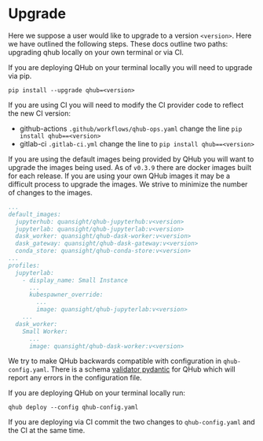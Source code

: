 # Upgrade

Here we suppose a user would like to upgrade to a version
`<version>`. Here we have outlined the following steps. These docs
outline two paths: upgrading qhub locally on your own terminal or via
CI.

If you are deploying QHub on your terminal locally you will need to
upgrade via pip.

```shell
pip install --upgrade qhub=<version>
```

If you are using CI you will need to modify the CI provider code to reflect the new CI version:
 - github-actions `.github/workflows/qhub-ops.yaml` change the line `pip install qhub==<version>`
 - gitlab-ci `.gitlab-ci.yml` change the line to `pip install qhub==<version>`

If you are using the default images being provided by QHub you will
want to upgrade the images being used. As of `v0.3.9` there are docker
images built for each release. If you are using your own QHub images
it may be a difficult process to upgrade the images. We strive to
minimize the number of changes to the images.

```yaml
...
default_images:
  jupyterhub: quansight/qhub-jupyterhub:v<version>
  jupyterlab: quansight/qhub-jupyterlab:v<version>
  dask_worker: quansight/qhub-dask-worker:v<version>
  dask_gateway: quansight/qhub-dask-gateway:v<version>
  conda_store: quansight/qhub-conda-store:v<version>
...
profiles:
  jupyterlab:
    - display_name: Small Instance
      ...
      kubespawner_override:
        ...
        image: quansight/qhub-jupyterlab:v<version>
    ...
  dask_worker:
    Small Worker:
      ...
      image: quansight/qhub-dask-worker:v<version>
```

We try to make QHub backwards compatible with configuration in
`qhub-config.yaml`. There is a schema [validator
pydantic](https://pydantic-docs.helpmanual.io/) for QHub which will
report any errors in the configuration file.

If you are deploying QHub on your terminal locally run:

```shell
qhub deploy --config qhub-config.yaml
```

If you are deploying via CI commit the two changes to
`qhub-config.yaml` and the CI at the same time.
